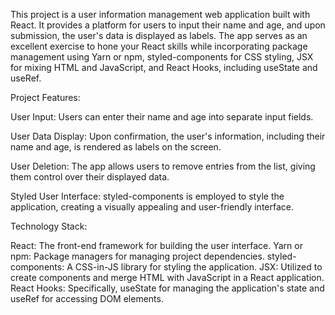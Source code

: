 This project is a user information management web application built with React. It provides a platform for users to input their name and age, and upon submission, the user's data is displayed as labels. The app serves as an excellent exercise to hone your React skills while incorporating package management using Yarn or npm, styled-components for CSS styling, JSX for mixing HTML and JavaScript, and React Hooks, including useState and useRef.

Project Features:

User Input: Users can enter their name and age into separate input fields.

User Data Display: Upon confirmation, the user's information, including their name and age, is rendered as labels on the screen.

User Deletion: The app allows users to remove entries from the list, giving them control over their displayed data.

Styled User Interface: styled-components is employed to style the application, creating a visually appealing and user-friendly interface.

Technology Stack:

React: The front-end framework for building the user interface.
Yarn or npm: Package managers for managing project dependencies.
styled-components: A CSS-in-JS library for styling the application.
JSX: Utilized to create components and merge HTML with JavaScript in a React application.
React Hooks: Specifically, useState for managing the application's state and useRef for accessing DOM elements.
